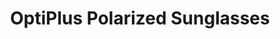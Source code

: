 ---
title: "OptiPlus Polarized Sunglasses"
description: "Premium Eyewear"
main:
  id: 1
  content: "Introducing OptiPlus Polarized Sunglasses – your ultimate solution for eye protection and clarity in bright conditions. This stylish eyewear is meticulously crafted to meet the highest standards of quality, ensuring your eyes are shielded from harmful UV rays while enjoying crystal-clear vision."
  imgCard: "../../../images/product-image-1.avif"
  imgMain: "../../../images/product-image-main-1.avif"
  imgAlt: "Mockup boxes of polarized sunglasses set"
tabs:
  - id: "tabs-with-card-item-1"
    dataTab: "#tabs-with-card-1"
    title: "Description"
  - id: "tabs-with-card-item-2"
    dataTab: "#tabs-with-card-2"
    title: "Specifications"
  - id: "tabs-with-card-item-3"
    dataTab: "#tabs-with-card-3"
    title: "Blueprints"
longDescription:
  title: "Ultimate Eye Protection"
  subTitle: "OptiPlus Polarized Sunglasses provide unparalleled protection and style, ensuring your eyes remain comfortable and shielded during outdoor activities."
  btnTitle: "Contact sales to learn more"
  btnURL: "#"
descriptionList:
  - title: "UV Protection"
    subTitle: "Equipped with lenses that block 100% of harmful UVA and UVB rays, safeguarding your eyes from sun damage."
  - title: "Polarized Lenses"
    subTitle: "Engineered to reduce glare from reflective surfaces, enhancing visual clarity and comfort in bright conditions."
  - title: "Stylish Design"
    subTitle: "Available in a variety of fashionable styles to suit every personality and occasion."
specificationsLeft:
  - title: "Lens Material"
    subTitle: "Crafted from high-quality polycarbonate for lightweight durability and impact resistance."
  - title: "Frame Composition"
    subTitle: "Constructed from premium materials that ensure flexibility and long-lasting wear."
  - title: "Color Options"
    subTitle: "Available in a range of colors and finishes to match your style preferences."
  - title: "Size Range"
    subTitle: "Designed to fit a variety of face shapes and sizes for maximum comfort."
blueprints:
  first: "../../../images/blueprint-1.avif"
  second: "../../../images/blueprint-2.avif"
---